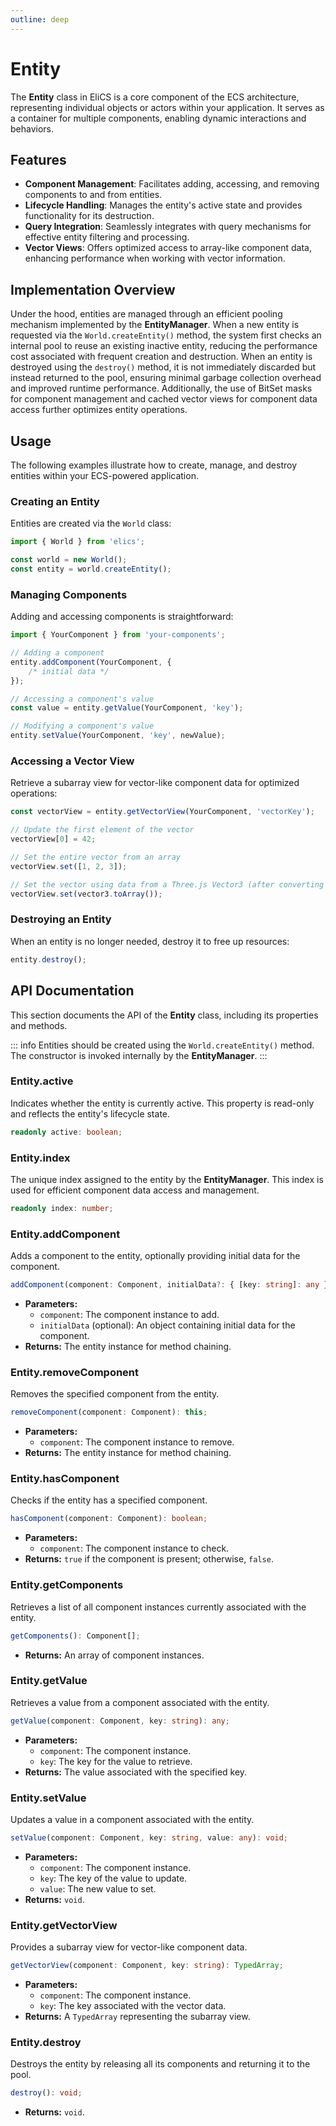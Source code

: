 ```yaml
---
outline: deep
---
```


# Entity

The **Entity** class in EliCS is a core component of the ECS architecture, representing individual objects or actors within your application. It serves as a container for multiple components, enabling dynamic interactions and behaviors.

## Features

- **Component Management**: Facilitates adding, accessing, and removing components to and from entities.
- **Lifecycle Handling**: Manages the entity's active state and provides functionality for its destruction.
- **Query Integration**: Seamlessly integrates with query mechanisms for effective entity filtering and processing.
- **Vector Views**: Offers optimized access to array-like component data, enhancing performance when working with vector information.

## Implementation Overview

Under the hood, entities are managed through an efficient pooling mechanism implemented by the **EntityManager**. When a new entity is requested via the `World.createEntity()` method, the system first checks an internal pool to reuse an existing inactive entity, reducing the performance cost associated with frequent creation and destruction. When an entity is destroyed using the `destroy()` method, it is not immediately discarded but instead returned to the pool, ensuring minimal garbage collection overhead and improved runtime performance. Additionally, the use of BitSet masks for component management and cached vector views for component data access further optimizes entity operations.

## Usage

The following examples illustrate how to create, manage, and destroy entities within your ECS-powered application.

### Creating an Entity

Entities are created via the `World` class:

```ts
import { World } from 'elics';

const world = new World();
const entity = world.createEntity();
```

### Managing Components

Adding and accessing components is straightforward:

```ts
import { YourComponent } from 'your-components';

// Adding a component
entity.addComponent(YourComponent, {
	/* initial data */
});

// Accessing a component's value
const value = entity.getValue(YourComponent, 'key');

// Modifying a component's value
entity.setValue(YourComponent, 'key', newValue);
```

### Accessing a Vector View

Retrieve a subarray view for vector-like component data for optimized operations:

```ts
const vectorView = entity.getVectorView(YourComponent, 'vectorKey');

// Update the first element of the vector
vectorView[0] = 42;

// Set the entire vector from an array
vectorView.set([1, 2, 3]);

// Set the vector using data from a Three.js Vector3 (after converting to an array)
vectorView.set(vector3.toArray());
```

### Destroying an Entity

When an entity is no longer needed, destroy it to free up resources:

```ts
entity.destroy();
```

## API Documentation

This section documents the API of the **Entity** class, including its properties and methods.

::: info
Entities should be created using the `World.createEntity()` method. The constructor is invoked internally by the **EntityManager**.
:::

### Entity.active

Indicates whether the entity is currently active. This property is read-only and reflects the entity's lifecycle state.

```ts
readonly active: boolean;
```

### Entity.index

The unique index assigned to the entity by the **EntityManager**. This index is used for efficient component data access and management.

```ts
readonly index: number;
```

### Entity.addComponent

Adds a component to the entity, optionally providing initial data for the component.

```ts
addComponent(component: Component, initialData?: { [key: string]: any }): this;
```

- **Parameters:**
  - `component`: The component instance to add.
  - `initialData` (optional): An object containing initial data for the component.
- **Returns:** The entity instance for method chaining.

### Entity.removeComponent

Removes the specified component from the entity.

```ts
removeComponent(component: Component): this;
```

- **Parameters:**
  - `component`: The component instance to remove.
- **Returns:** The entity instance for method chaining.

### Entity.hasComponent

Checks if the entity has a specified component.

```ts
hasComponent(component: Component): boolean;
```

- **Parameters:**
  - `component`: The component instance to check.
- **Returns:** `true` if the component is present; otherwise, `false`.

### Entity.getComponents

Retrieves a list of all component instances currently associated with the entity.

```ts
getComponents(): Component[];
```

- **Returns:** An array of component instances.

### Entity.getValue

Retrieves a value from a component associated with the entity.

```ts
getValue(component: Component, key: string): any;
```

- **Parameters:**
  - `component`: The component instance.
  - `key`: The key for the value to retrieve.
- **Returns:** The value associated with the specified key.

### Entity.setValue

Updates a value in a component associated with the entity.

```ts
setValue(component: Component, key: string, value: any): void;
```

- **Parameters:**
  - `component`: The component instance.
  - `key`: The key of the value to update.
  - `value`: The new value to set.
- **Returns:** `void`.

### Entity.getVectorView

Provides a subarray view for vector-like component data.

```ts
getVectorView(component: Component, key: string): TypedArray;
```

- **Parameters:**
  - `component`: The component instance.
  - `key`: The key associated with the vector data.
- **Returns:** A `TypedArray` representing the subarray view.

### Entity.destroy

Destroys the entity by releasing all its components and returning it to the pool.

```ts
destroy(): void;
```

- **Returns:** `void`.
